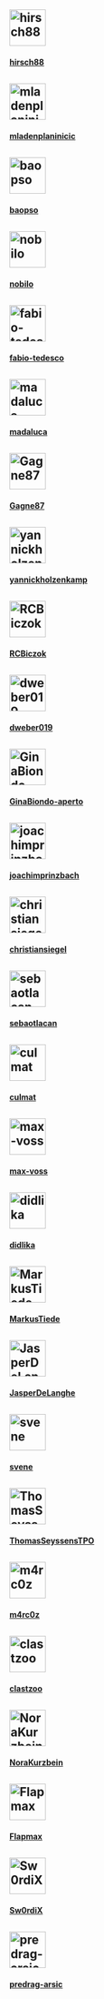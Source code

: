<div class="avatars">
  <a href="https://github.com/hirsch88" class="avatar">
    <h2>
      <img src="https://avatars.githubusercontent.com/u/6384499?v=4" alt="hirsch88" style="width: 64px;">
    </h2>
    <h4>hirsch88</h4>
  </a>
  <a href="https://github.com/mladenplaninicic" class="avatar">
    <h2>
      <img src="https://avatars.githubusercontent.com/u/28272339?v=4" alt="mladenplaninicic" style="width: 64px;">
    </h2>
    <h4>mladenplaninicic</h4>
  </a>
  <a href="https://github.com/baopso" class="avatar">
    <h2>
      <img src="https://avatars.githubusercontent.com/u/6236843?v=4" alt="baopso" style="width: 64px;">
    </h2>
    <h4>baopso</h4>
  </a>
  <a href="https://github.com/nobilo" class="avatar">
    <h2>
      <img src="https://avatars.githubusercontent.com/u/11984467?v=4" alt="nobilo" style="width: 64px;">
    </h2>
    <h4>nobilo</h4>
  </a>
  <a href="https://github.com/fabio-tedesco" class="avatar">
    <h2>
      <img src="https://avatars.githubusercontent.com/u/94684353?v=4" alt="fabio-tedesco" style="width: 64px;">
    </h2>
    <h4>fabio-tedesco</h4>
  </a>
  <a href="https://github.com/madaluca" class="avatar">
    <h2>
      <img src="https://avatars.githubusercontent.com/u/17945926?v=4" alt="madaluca" style="width: 64px;">
    </h2>
    <h4>madaluca</h4>
  </a>
  <a href="https://github.com/Gagne87" class="avatar">
    <h2>
      <img src="https://avatars.githubusercontent.com/u/29020214?v=4" alt="Gagne87" style="width: 64px;">
    </h2>
    <h4>Gagne87</h4>
  </a>
  <a href="https://github.com/yannickholzenkamp" class="avatar">
    <h2>
      <img src="https://avatars.githubusercontent.com/u/9351023?v=4" alt="yannickholzenkamp" style="width: 64px;">
    </h2>
    <h4>yannickholzenkamp</h4>
  </a>
  <a href="https://github.com/RCBiczok" class="avatar">
    <h2>
      <img src="https://avatars.githubusercontent.com/u/538973?v=4" alt="RCBiczok" style="width: 64px;">
    </h2>
    <h4>RCBiczok</h4>
  </a>
  <a href="https://github.com/dweber019" class="avatar">
    <h2>
      <img src="https://avatars.githubusercontent.com/u/1021324?v=4" alt="dweber019" style="width: 64px;">
    </h2>
    <h4>dweber019</h4>
  </a>
  <a href="https://github.com/GinaBiondo-aperto" class="avatar">
    <h2>
      <img src="https://avatars.githubusercontent.com/u/72393447?v=4" alt="GinaBiondo-aperto" style="width: 64px;">
    </h2>
    <h4>GinaBiondo-aperto</h4>
  </a>
  <a href="https://github.com/joachimprinzbach" class="avatar">
    <h2>
      <img src="https://avatars.githubusercontent.com/u/4256585?v=4" alt="joachimprinzbach" style="width: 64px;">
    </h2>
    <h4>joachimprinzbach</h4>
  </a>
  <a href="https://github.com/christiansiegel" class="avatar">
    <h2>
      <img src="https://avatars.githubusercontent.com/u/13996624?v=4" alt="christiansiegel" style="width: 64px;">
    </h2>
    <h4>christiansiegel</h4>
  </a>
  <a href="https://github.com/sebaotlacan" class="avatar">
    <h2>
      <img src="https://avatars.githubusercontent.com/u/43036938?v=4" alt="sebaotlacan" style="width: 64px;">
    </h2>
    <h4>sebaotlacan</h4>
  </a>
  <a href="https://github.com/culmat" class="avatar">
    <h2>
      <img src="https://avatars.githubusercontent.com/u/638519?v=4" alt="culmat" style="width: 64px;">
    </h2>
    <h4>culmat</h4>
  </a>
  <a href="https://github.com/max-voss" class="avatar">
    <h2>
      <img src="https://avatars.githubusercontent.com/u/29964860?v=4" alt="max-voss" style="width: 64px;">
    </h2>
    <h4>max-voss</h4>
  </a>
  <a href="https://github.com/didlika" class="avatar">
    <h2>
      <img src="https://avatars.githubusercontent.com/u/80490488?v=4" alt="didlika" style="width: 64px;">
    </h2>
    <h4>didlika</h4>
  </a>
  <a href="https://github.com/MarkusTiede" class="avatar">
    <h2>
      <img src="https://avatars.githubusercontent.com/u/1764012?v=4" alt="MarkusTiede" style="width: 64px;">
    </h2>
    <h4>MarkusTiede</h4>
  </a>
  <a href="https://github.com/JasperDeLanghe" class="avatar">
    <h2>
      <img src="https://avatars.githubusercontent.com/u/25288931?v=4" alt="JasperDeLanghe" style="width: 64px;">
    </h2>
    <h4>JasperDeLanghe</h4>
  </a>
  <a href="https://github.com/svene" class="avatar">
    <h2>
      <img src="https://avatars.githubusercontent.com/u/51710?v=4" alt="svene" style="width: 64px;">
    </h2>
    <h4>svene</h4>
  </a>
  <a href="https://github.com/ThomasSeyssensTPO" class="avatar">
    <h2>
      <img src="https://avatars.githubusercontent.com/u/83653862?v=4" alt="ThomasSeyssensTPO" style="width: 64px;">
    </h2>
    <h4>ThomasSeyssensTPO</h4>
  </a>
  <a href="https://github.com/m4rc0z" class="avatar">
    <h2>
      <img src="https://avatars.githubusercontent.com/u/20516386?v=4" alt="m4rc0z" style="width: 64px;">
    </h2>
    <h4>m4rc0z</h4>
  </a>
  <a href="https://github.com/clastzoo" class="avatar">
    <h2>
      <img src="https://avatars.githubusercontent.com/u/62377419?v=4" alt="clastzoo" style="width: 64px;">
    </h2>
    <h4>clastzoo</h4>
  </a>
  <a href="https://github.com/NoraKurzbein" class="avatar">
    <h2>
      <img src="https://avatars.githubusercontent.com/u/16286177?v=4" alt="NoraKurzbein" style="width: 64px;">
    </h2>
    <h4>NoraKurzbein</h4>
  </a>
  <a href="https://github.com/Flapmax" class="avatar">
    <h2>
      <img src="https://avatars.githubusercontent.com/u/47270471?v=4" alt="Flapmax" style="width: 64px;">
    </h2>
    <h4>Flapmax</h4>
  </a>
  <a href="https://github.com/Sw0rdiX" class="avatar">
    <h2>
      <img src="https://avatars.githubusercontent.com/u/3681337?v=4" alt="Sw0rdiX" style="width: 64px;">
    </h2>
    <h4>Sw0rdiX</h4>
  </a>
  <a href="https://github.com/predrag-arsic" class="avatar">
    <h2>
      <img src="https://avatars.githubusercontent.com/u/19598046?v=4" alt="predrag-arsic" style="width: 64px;">
    </h2>
    <h4>predrag-arsic</h4>
  </a>
</div>
 